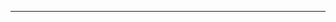 <!--
CO_OP_TRANSLATOR_METADATA:
{
  "original_hash": "5bda4f2cfb3f11d2ced64f37350d8be5",
  "translation_date": "2025-08-28T20:33:00+00:00",
  "source_file": "README.md",
  "language_code": "it"
}
-->


---

